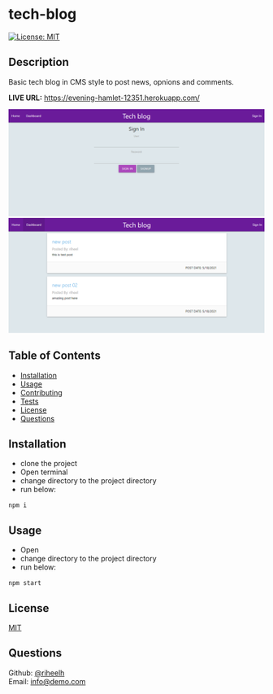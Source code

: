 # tech-blog
[![License: MIT](https://img.shields.io/badge/License-MIT-yellow.svg)](https://opensource.org/licenses/MIT)

## Description  
Basic tech blog in CMS style to post news, opnions and comments.

**LIVE URL:** https://evening-hamlet-12351.herokuapp.com/

![screen01](./Assets/scrn01.PNG)
![screen02](./Assets/scrn02.PNG)

## Table of Contents

- [Installation](#Installation)<br>
- [Usage](#Usage)<br>
- [Contributing](#Contributing)<br>
- [Tests](#Tests)<br>
- [License](#License)<br>
- [Questions](#Questions)


## Installation  
- clone the project
- Open terminal
- change directory to the project directory
- run below: <br>
```
npm i
```
## Usage 
- Open
- change directory to the project directory
- run below: <br>
```
npm start
```
## License

[MIT](https://opensource.org/licenses/MIT)


## Questions
Github: [@riheelh](www.github.com/riheelh) <br>
Email: info@demo.com